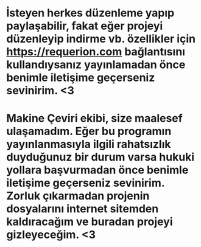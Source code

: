# İsteyen herkes düzenleme yapıp paylaşabilir, fakat eğer projeyi düzenleyip indirme vb. özellikler için https://requerion.com bağlantısını kullandıysanız yayınlamadan önce benimle iletişime geçerseniz sevinirim. <3

# Makine Çeviri ekibi, size maalesef ulaşamadım. Eğer bu programın yayınlanmasıyla ilgili rahatsızlık duyduğunuz bir durum varsa hukuki yollara başvurmadan önce benimle iletişime geçerseniz sevinirim. Zorluk çıkarmadan projenin dosyalarını internet sitemden kaldıracağım ve buradan projeyi gizleyeceğim. <3
